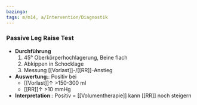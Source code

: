 ```yaml
---
bazinga: 
tags: m/m14, a/Intervention/Diagnostik
---
```

### Passive Leg Raise Test
- **Durchführung**
	1. 45° Oberkörperhochlagerung, Beine flach
	2. Abkippen in Schocklage
	3. Messung [[Vorlast]]-/[[RR]]-Anstieg
- **Auswertung**:: Positiv bei
	- [[Vorlast]]↑ >150-300 ml
	- [[RR]]↑ >10 mmHg
- **Interpretation**:: Positiv = [[Volumentherapie]] kann [[RR]] noch steigern